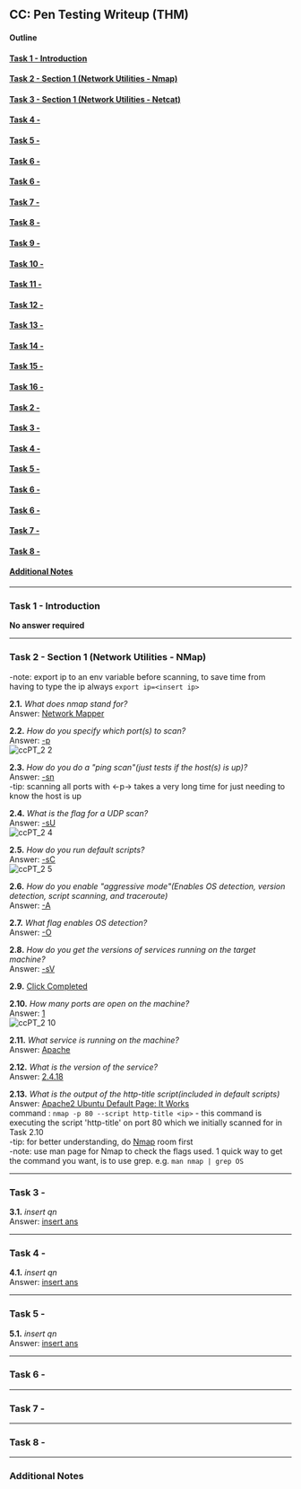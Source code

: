 ## CC: Pen Testing Writeup (THM)

#### Outline

#### [Task 1 - Introduction](#Task1)
#### [Task 2 - Section 1 (Network Utilities - Nmap)](#Task2)
#### [Task 3 - Section 1 (Network Utilities - Netcat)](#Task3)
#### [Task 4 - ](#Task4)
#### [Task 5 - ](#Task5)
#### [Task 6 - ](#Task6)
#### [Task 6 - ](#Task6)
#### [Task 7 - ](#Task7)
#### [Task 8 - ](#Task8)
#### [Task 9 - ](#Task9)
#### [Task 10 - ](#Task10)
#### [Task 11 - ](#Task11)
#### [Task 12 - ](#Task12)
#### [Task 13 - ](#Task13)
#### [Task 14 - ](#Task14)
#### [Task 15 - ](#Task15)
#### [Task 16 - ](#Task16)
#### [Task 2 - ](#Task17)
#### [Task 3 - ](#Task18)
#### [Task 4 - ](#Task19)
#### [Task 5 - ](#Task20)
#### [Task 6 - ](#Task21)
#### [Task 6 - ](#Task22)
#### [Task 7 - ](#Task23)
#### [Task 8 - ](#Task24)
#### [Additional Notes](#misc)
* * *

### <a id="Task1"></a>Task 1 - Introduction
**No answer required**

* * *
### <a id="Task2"></a>Task 2 - Section 1 (Network Utilities - NMap)

\-note: export ip to an env variable before scanning, to save time from having to type the ip always 
`export ip=<insert ip>`

**2.1.** _What does nmap stand for?_  
Answer: <ins>Network Mapper</ins>  

**2.2.** _How do you specify which port(s) to scan?_  
Answer: <ins>-p</ins>  
![ccPT_2 2](https://user-images.githubusercontent.com/68154769/117125241-d9dc6c80-adcb-11eb-8d36-8d9092801f53.png)

**2.3.** _How do you do a "ping scan"(just tests if the host(s) is up)?_  
Answer: <ins>-sn</ins>  
\-tip: scanning all ports with <-p-> takes a very long time for just needing to know the host is up

**2.4.** _What is the flag for a UDP scan?_  
Answer: <ins>-sU</ins>  
![ccPT_2 4](https://user-images.githubusercontent.com/68154769/117125330-fbd5ef00-adcb-11eb-9b09-3c67006c31d9.png)

**2.5.** _How do you run default scripts?_  
Answer: <ins>-sC</ins>  
![ccPT_2 5](https://user-images.githubusercontent.com/68154769/117125343-00020c80-adcc-11eb-8198-3a57c51d0b71.png)

**2.6.** _How do you enable "aggressive mode"(Enables OS detection, version detection, script scanning, and traceroute)_  
Answer: <ins>-A</ins>  

**2.7.** _What flag enables OS detection?_  
Answer: <ins>-O</ins>  

**2.8.** _How do you get the versions of services running on the target machine?_  
Answer: <ins>-sV</ins>  

**2.9.** 
<ins>Click Completed</ins>  

**2.10.** _How many ports are open on the machine?_  
Answer: <ins>1</ins>  
![ccPT_2 10](https://user-images.githubusercontent.com/68154769/117125428-190abd80-adcc-11eb-8afc-14129882fa72.png)

**2.11.** _What service is running on the machine?_  
Answer: <ins>Apache</ins>  

**2.12.** _What is the version of the service?_  
Answer: <ins>2.4.18</ins>  

**2.13.** _What is the output of the http-title script(included in default scripts)_  
Answer: <ins>
Apache2 Ubuntu Default Page: It Works</ins>  
command : `nmap -p 80 --script http-title <ip>`
\- this command is executing the script 'http-title' on port 80 which we initially scanned for in Task 2.10  
\-tip: for better understanding, do [Nmap](https://tryhackme.com/room/furthernmap) room first  
\-note: use man page for Nmap to check the flags used. 1 quick way to get the command you want, is to use grep. e.g. `man nmap | grep OS`

* * *
### <a id="Task3"></a>Task 3 - 

**3.1.** _insert qn_  
Answer: <ins>insert ans</ins>  

* * *
### <a id="Task4"></a>Task 4 - 

**4.1.** _insert qn_  
Answer: <ins>insert ans</ins>  

* * *
### <a id="Task5"></a>Task 5 - 

**5.1.** _insert qn_  
Answer: <ins>insert ans</ins>  

* * *
### <a id="Task6"></a>Task 6 - 



* * *
### <a id="Task7"></a>Task 7 - 



* * *
### <a id="Task8"></a>Task 8 - 



* * *
### <a id="misc"></a>Additional Notes


